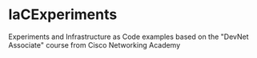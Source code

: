 # IaCExperiments
Experiments and Infrastructure as Code examples based on the "DevNet Associate" course from Cisco Networking Academy

